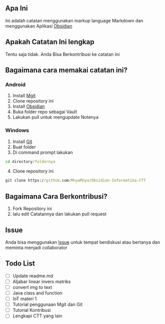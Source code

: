 
## Apa Ini

Ini adalah catatan menggunakan markup language Markdown dan menggunakan Aplikasi [Obsidian](https://obsidian.md/)

## Apakah Catatan Ini lengkap

Tentu saja tidak. Anda Bisa Berkontribusi ke catatan ini

## Bagaimana cara memakai catatan ini?

### Android

1. Install [Mgit](https://f-droid.org/id/packages/com.manichord.mgit/)
2. Clone repository ini
3. Install [Obsidian](https://obsidian.md/)
4. Buka folder repo sebagai Vault
5. Lakukan pull untuk mengupdate Notenya

### Windows

1. Install [Git](https://git-scm.com/downloads)
2. Buat folder
3. Di command prompt lakukan
```cmd
cd directory/foldernya
```
4. Clone repository ini
```cmd
git clone https://github.com/MnyaMnya/Obsidian-Informatika-CTT
```


## Bagaimana Cara Berkontribusi?

1. Fork Repository ini
2. lalu edit Catatannya dan lakukan pull request

## Issue

Anda bisa menggunakan [Issue](https://github.com/MnyaMnya/Obsidian-Informatika-CTT/issues?q=is%3Aissue+is%3Aopen+sort%3Aupdated-desc) untuk tempat berdiskusi atau bertanya dan meminta menjadi collaborator

 
## Todo List

- [ ] Update readme.md
- [ ] Aljabar linear invers matriks
- [ ] convert img to text
- [ ] Java class and function
- [ ] IoT materi 1
- [ ] Tutorial penggunaan Mgit dan Git
- [ ] Tutorial Kontribusi
- [ ] Lengkapi CTT yang lain
